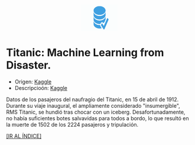 <div align = "center">
    <img src = "../imagenes/logo_datasets.png" width = "100" height = "70" />
</div>

# Titanic: Machine Learning from Disaster.

* Origen: [Kaggle](https://www.kaggle.com/c/titanic/data)
* Descripcioón: [Kaggle](https://www.kaggle.com/c/titanic/data)

Datos de los pasajeros del naufragio del Titanic, en 15 de abril de 1912. Durante su viaje inaugural, el ampliamente considerado "insumergible", RMS Titanic, se hundió tras chocar con un iceberg. Desafortunadamente, no había suficientes botes salvavidas para todos a bordo, lo que resultó en la muerte de 1502 de los 2224 pasajeros y tripulación.

<a href = "README.md#indice">[IR AL ÍNDICE]</a>